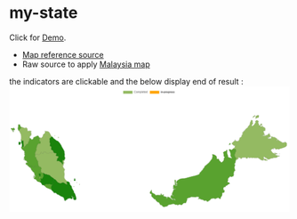 # my-state
Click for [Demo](https://codesandbox.io/s/react-chartjs-2-map-forked-4l24pw?file=/src/geo-map.tsx:0-2267). 
- [Map reference source](https://github.com/markmarkoh/datamaps/blob/master/src/js/data/mys.topo.json) <br>
- Raw source to apply [Malaysia map](https://raw.githubusercontent.com/markmarkoh/datamaps/master/src/js/data/mys.topo.json)

the indicators are clickable and the below display end of result :
![alt text](https://github.com/0732sta/my-state/blob/main/example%20chartjs%20map.png?raw=true)
